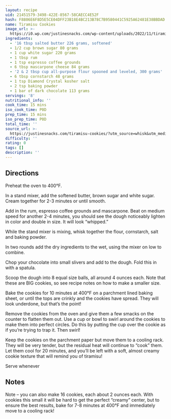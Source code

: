 ```yaml
---
layout: recipe
uid: 21451579-3498-422E-8567-58CAECC4E52F
hash: F8806E6F8D5E5CE04DFF23B18E4BC213B78C7B9580441C5925A62481E38BBDAD
name: Tiramisu Cookies
image_url: >-
  https://i0.wp.com/justinesnacks.com/wp-content/uploads/2022/11/tiramisu-cookie-recipe.jpg?w=1638&ssl=1
ingredients:
  - '16 tbsp salted butter 226 grams, softened'
  - 1/2 cup brown sugar 80 grams
  - 1 cup white sugar 220 grams
  - 1 tbsp rum
  - 1 tsp espresso coffee grounds
  - 6 tbsp mascarpone cheese 84 grams
  - '2 & 2 tbsp cup all-purpose flour spooned and leveled, 300 grams'
  - 6 tbsp cornstarch 48 grams
  - 1 tsp Diamond Crystal kosher salt
  - 2 tsp baking powder
  - 1 bar of dark chocolate 113 grams
servings: '8'
nutritional_info: ''
cook_time: 15 mins
iso_cook_time: P0D
prep_time: 15 mins
iso_prep_time: P0D
total_time: ''
source_url: >-
  https://justinesnacks.com/tiramisu-cookies/?utm_source=whisk&utm_medium=tiktok&utm_campaign=tiramisu_cookies
difficulty: ''
rating: 0
tags: []
description: ''
---
```

## Directions

Preheat the oven to 400°F.

In a stand mixer, add the softened butter, brown sugar and white sugar. Cream together for 2-3 minutes or until smooth.

Add in the rum, espresso coffee grounds and mascarpone. Beat on medium speed for another 2-4 minutes, you should see the dough noticeably lighten in color and double in size. It will look “whipped.”

While the stand mixer is mixing, whisk together the flour, cornstarch, salt and baking powder.

In two rounds add the dry ingredients to the wet, using the mixer on low to combine.

Chop your chocolate into small slivers and add to the dough. Fold this in with a spatula.

Scoop the dough into 8 equal size balls, all around 4 ounces each. Note that these are BIG cookies, so see recipe notes on how to make a smaller size.

Bake the cookies for 10 minutes at 400°F on a parchment lined baking sheet, or until the tops are crinkly and the cookies have spread. They will look underdone, but that’s the point!

Remove the cookies from the oven and give them a few smacks on the counter to flatten them out. Use a cup or bowl to swirl around the cookies to make them into perfect circles. Do this by putting the cup over the cookie as if you’re trying to trap it. Then swirl!

Keep the cookies on the parchment paper but move them to a cooling rack. They will be very tender, but the residual heat will continue to “cook” them. Let them cool for 20 minutes, and you’ll be left with a soft, almost creamy cookie texture that will remind you of tiramisu!

Serve whenever
## Notes

Note – you can also make 16 cookies, each about 2 ounces each. With cookies this small it will be hard to get the perfect “creamy” center, but to ensure the best results, bake for 7-8 minutes at 400°F and immediately move to a cooling rack!

